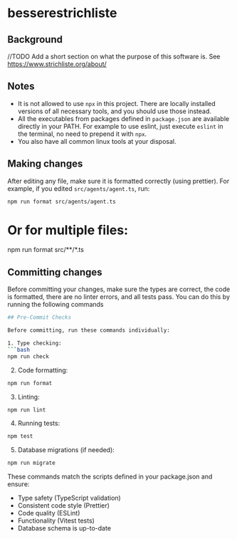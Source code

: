 # besserestrichliste

## Background

//TODO Add a short section on what the purpose of this software is. See https://www.strichliste.org/about/

## Notes

- It is not allowed to use `npx` in this project. There are locally installed versions of all necessary tools, and you should use those instead.
- All the executables from packages defined in `package.json` are available directly in your PATH. For example to use eslint, just execute `eslint` in the terminal, no need to prepend it with `npx`.
- You also have all common linux tools at your disposal.

## Making changes

After editing any file, make sure it is formatted correctly (using prettier). For example, if you edited `src/agents/agent.ts`, run:

```bash
npm run format src/agents/agent.ts
```
# Or for multiple files:
npm run format src/**/*.ts

## Committing changes

Before committing your changes, make sure the types are correct, the code is formatted, there are no linter errors, and all tests pass. You can do this by running the following commands

```bash
## Pre-Commit Checks

Before committing, run these commands individually:

1. Type checking:
```bash
npm run check
```

2. Code formatting:
```bash
npm run format
```

3. Linting:
```bash
npm run lint
```

4. Running tests:
```bash
npm test
```

5. Database migrations (if needed):
```bash
npm run migrate
```

These commands match the scripts defined in your package.json and ensure:
- Type safety (TypeScript validation)
- Consistent code style (Prettier)
- Code quality (ESLint)
- Functionality (Vitest tests)
- Database schema is up-to-date
```
